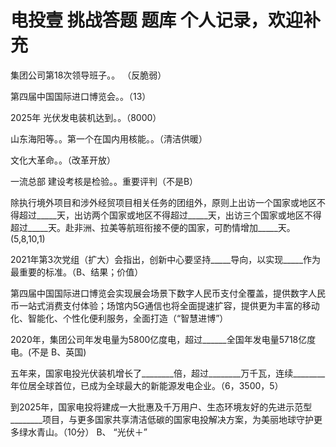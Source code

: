 # 电投壹 挑战答题 题库 个人记录，欢迎补充


集团公司第18次领导班子。。 （反脆弱）


第四届中国国际进口博览会。。（13）


2025年 光伏发电装机达到。。（8000）


山东海阳等。。第一个在国内用核能。。（清洁供暖）


文化大革命。。（改革开放）


一流总部 建设考核是检验。。重要评判（不是B）


除执行境外项目和涉外经贸项目相关任务的团组外，原则上出访一个国家或地区不得超过_____天，出访两个国家或地区不得超过_____天，出访三个国家或地区不得超过_____天。赴非洲、拉美等航班衔接不便的国家，可酌情增加_____天。(5,8,10,1)


2021年第3次党组（扩大）会指出，创新中心要坚持_____导向，以实现_____作为最重要的标准。（B、结果；价值）


第四届中国国际进口博览会实现展会场景下数字人民币支付全覆盖，提供数字人民币一站式消费支付体验；场馆内5G通信也将全面提速扩容，提供更为丰富的移动化、智能化、个性化便利服务，全面打造（“智慧进博”）


2020年，集团公司年发电量为5800亿度电，超过______全国年发电量5718亿度电。(不是 B、英国)


五年来，国家电投光伏装机增长了________倍，超过________万千瓦，连续________年位居全球首位，已成为全球最大的新能源发电企业。（6，3500，5）


到2025年，国家电投将建成一大批惠及千万用户、生态环境友好的先进示范型________项目，与更多国家共享清洁低碳的国家电投解决方案，为美丽地球守护更多绿水青山。（10分）
B、
“光伏＋”



